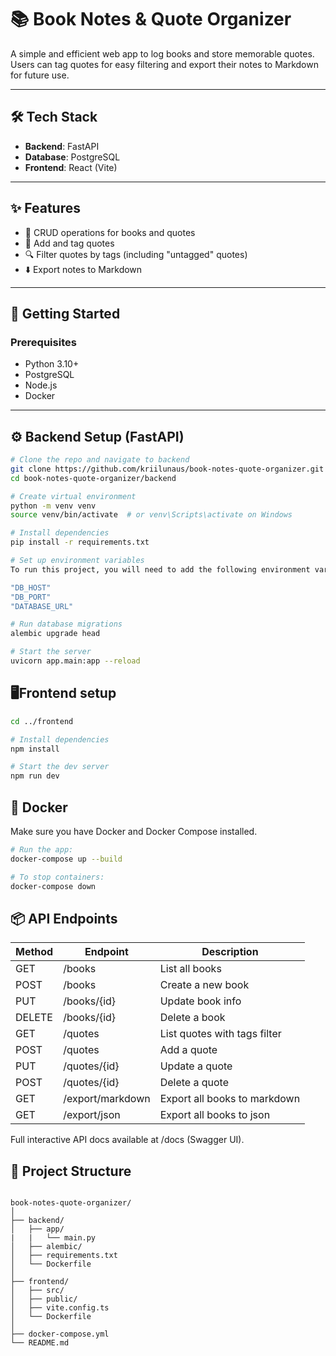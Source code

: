 # 📚 Book Notes & Quote Organizer

A simple and efficient web app to log books and store memorable quotes. Users can tag quotes for easy filtering and export their notes to Markdown for future use.

---

## 🛠 Tech Stack

- **Backend**: FastAPI  
- **Database**: PostgreSQL  
- **Frontend**: React (Vite)  

---

## ✨ Features

- 📖 CRUD operations for books and quotes 
- 📝 Add and tag quotes  
- 🔍 Filter quotes by tags (including "untagged" quotes)  
- ⬇️ Export notes to Markdown  

---

## 🚀 Getting Started

### Prerequisites

- Python 3.10+
- PostgreSQL
- Node.js 
- Docker 

---

## ⚙️ Backend Setup (FastAPI)

```bash
# Clone the repo and navigate to backend
git clone https://github.com/kriilunaus/book-notes-quote-organizer.git
cd book-notes-quote-organizer/backend

# Create virtual environment
python -m venv venv
source venv/bin/activate  # or venv\Scripts\activate on Windows

# Install dependencies
pip install -r requirements.txt

# Set up environment variables
To run this project, you will need to add the following environment variables to your .env file

"DB_HOST"
"DB_PORT"
"DATABASE_URL"

# Run database migrations
alembic upgrade head

# Start the server
uvicorn app.main:app --reload

```

## 🖥️Frontend setup

```bash
cd ../frontend

# Install dependencies
npm install

# Start the dev server
npm run dev
```

## 🐳 Docker

Make sure you have Docker and Docker Compose installed.


```bash
# Run the app:
docker-compose up --build

# To stop containers:
docker-compose down
```

## 📦 API Endpoints

| Method | Endpoint         | Description                  |
| ------ | ---------------- | ---------------------------- |
| GET    | /books           | List all books               |
| POST   | /books           | Create a new book            |
| PUT    | /books/{id}      | Update book info             |
| DELETE | /books/{id}      | Delete a book                |
| GET    | /quotes          | List quotes with tags filter |
| POST   | /quotes          | Add a quote                  |
| PUT    | /quotes/{id}     | Update a quote               |
| POST   | /quotes/{id}     | Delete a quote               |
| GET    | /export/markdown | Export all books to markdown |
| GET    | /export/json     | Export all books to json     |
 
Full interactive API docs available at /docs (Swagger UI).


## 📂 Project Structure

```arduino

book-notes-quote-organizer/
│
├── backend/
│   ├── app/  
|   |   └── main.py
│   ├── alembic/
│   ├── requirements.txt
│   └── Dockerfile
│
├── frontend/
│   ├── src/
│   ├── public/
│   ├── vite.config.ts
│   └── Dockerfile
│
├── docker-compose.yml
└── README.md
